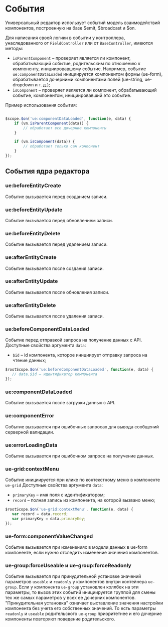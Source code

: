 # События

Универсальный редактор использует событий модель взаимодействий компонентов, 
построенную на базе $emit, $broadcast и $on.

Для написания своей логики в событии у контроллера, унаследованного от `FieldController` или от `BaseController`, имеются методы: 

* `isParentComponent` – проверяет является ли компонент, обрабатывающий событие, родительским по отношению к компоненту, инициировавшему событие. Например, событие `ue:componentDataLoaded` инициируется компонентом формы (ue-form), обрабатывается дочерними компонентами полей (ue-string, ue-dropdown и т. д.);
* `isComponent` – проверяет является ли компонент, обрабатывающий событие, компонентом, инициировавший это событие.

Пример использования события:

``` javascript

$scope.$on('ue:componentDataLoaded', function(e, data) {
    if (vm.isParentComponent(data)) {
        // обработает все дочерние компоненты
    }

    if (vm.isComponent(data)) {
        // обработает только сам компонент
    }
});

```

## События ядра редактора

### ue:beforeEntityCreate

Событие вызывается перед созданием записи.

### ue:beforeEntityUpdate

Событие вызывается перед обновлением записи.

### ue:beforeEntityDelete

Cобытие вызывается перед удалением записи.

### ue:afterEntityCreate

Событие вызывается после создания записи.

### ue:afterEntityUpdate

Событие вызывается после обновления записи.

### ue:afterEntityDelete

Событие вызывается после удаления записи.

### ue:beforeComponentDataLoaded

Событие перед отправкой запроса на получение данных с API.
Доступные свойства аргумента `data`:

+ `$id` – id компонента, которое инициирует отправку запроса на чтение данных;

```javascript
$rootScope.$on('ue:beforeComponentDataLoaded', function(e, data) {
   // data.$id – идентификатор компонента
});
```

### ue:componentDataLoaded

Событие вызывается после загрузки данных с API.

### ue:componentError

Событие вызывается при ошибочных запросах для вывода сообщений серверной валидации.

### ue:errorLoadingData

Событие вызывается при ошибочном запросе на получение данных.

### ue-grid:contextMenu

Событие инициируется при клике по контекстному меню в компоненте `ue-grid`
Доступные свойства аргумента `data`:

+ `primaryKey` – имя поля с идентификатором;
+ `record` – полная запись из компонента, на которой вызвано меню;

```javascript
$rootScope.$on('ue-grid:contextMenu', function(e, data) {
   var record = data.record;
   var primaryKey = data.primaryKey;
});
```

### ue-form:componentValueChanged

Событие вызывается при изменениях в модели данных в ue-form компоненте, если нужно отследить изменение значения компонентов.

### ue-group:forceUseable и ue-group:forceReadonly

Событие вызывается при принудительной установке значений параметров `useable` и `readonly` у компонентов внутри контейнера `ue-group`.
Если у компонента `ue-group` установлен коллбек на эти параметры, то вызов этих событий инициируется группой для смены тех же самых параметров у всех ее дочерних компонентов. "Принудительная установка" означает выставление значения настройки компонента без учета его собственных значений. То есть параметры `readonly` и `useable` родительского `ue-group` приоритетнее и его дочерние компоненты повторяют поведение родительского.
